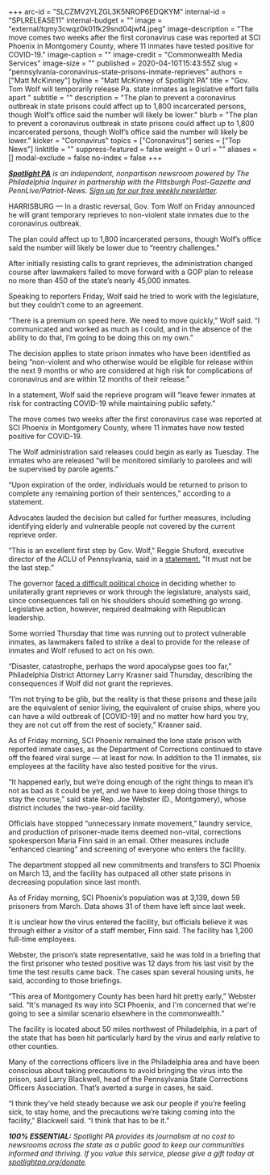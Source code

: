 +++
arc-id = "SLCZMV2YLZGL3K5NROP6EDQKYM"
internal-id = "SPLRELEASE11"
internal-budget = ""
image = "external/tqmy3cwqz0k01fk29snd04jwf4.jpeg"
image-description = "The move comes two weeks after the first coronavirus case was reported at SCI Phoenix in Montgomery County, where 11 inmates have tested positive for COVID-19."
image-caption = ""
image-credit = "Commonwealth Media Services"
image-size = ""
published = 2020-04-10T15:43:55Z
slug = "pennsylvania-coronavirus-state-prisons-inmate-reprieves"
authors = ["Matt McKinney"]
byline = "Matt McKinney of Spotlight PA"
title = "Gov. Tom Wolf will temporarily release Pa. state inmates as legislative effort falls apart  "
subtitle = ""
description = "The plan to prevent a coronavirus outbreak in state prisons could affect up to 1,800 incarcerated persons, though Wolf’s office said the number will likely be lower."
blurb = "The plan to prevent a coronavirus outbreak in state prisons could affect up to 1,800 incarcerated persons, though Wolf’s office said the number will likely be lower."
kicker = "Coronavirus"
topics = ["Coronavirus"]
series = ["Top News"]
linktitle = ""
suppress-featured = false
weight = 0
url = ""
aliases = []
modal-exclude = false
no-index = false
+++

<a href="https://www.spotlightpa.org/"><i><b>Spotlight PA</b></i></a><i> is an independent, nonpartisan newsroom powered by The Philadelphia Inquirer in partnership with the Pittsburgh Post-Gazette and PennLive/Patriot-News. </i><a href="https://www.spotlightpa.org/newsletters"><i>Sign up for our free weekly newsletter</i></a><i>.</i>

HARRISBURG — In a drastic reversal, Gov. Tom Wolf on Friday announced he will grant temporary reprieves to non-violent state inmates due to the coronavirus outbreak.

The plan could affect up to 1,800 incarcerated persons, though Wolf’s office said the number will likely be lower due to “reentry challenges."

After initially resisting calls to grant reprieves, the administration changed course after lawmakers failed to move forward with a GOP plan to release no more than 450 of the state’s nearly 45,000 inmates.

Speaking to reporters Friday, Wolf said he tried to work with the legislature, but they couldn’t come to an agreement.

“There is a premium on speed here. We need to move quickly," Wolf said. “I communicated and worked as much as I could, and in the absence of the ability to do that, I’m going to be doing this on my own.”

The decision applies to state prison inmates who have been identified as being “non-violent and who otherwise would be eligible for release within the next 9 months or who are considered at high risk for complications of coronavirus and are within 12 months of their release.”

In a statement, Wolf said the reprieve program will “leave fewer inmates at risk for contracting COVID-19 while maintaining public safety.”

The move comes two weeks after the first coronavirus case was reported at SCI Phoenix in Montgomery County, where 11 inmates have now tested positive for COVID-19.

<script src="https://www.spotlightpa.org/embed.js" async></script><div data-spl-embed-version="1" data-spl-src="https://www.spotlightpa.org/embeds/donate/"></div>



The Wolf administration said releases could begin as early as Tuesday. The inmates who are released “will be monitored similarly to parolees and will be supervised by parole agents.”

“Upon expiration of the order, individuals would be returned to prison to complete any remaining portion of their sentences,” according to a statement.

Advocates lauded the decision but called for further measures, including identifying elderly and vulnerable people not covered by the current reprieve order.

“This is an excellent first step by Gov. Wolf," Reggie Shuford, executive director of the ACLU of Pennsylvania, said in a <a href="http://statement.it/" target=_blank>statement.</a> "It must not be the last step.”

The governor <a href="https://www.spotlightpa.org/news/2020/04/pennsylvania-coronavirus-prison-releases-tom-wolf/" target=_blank>faced a difficult political choice</a> in deciding whether to unilaterally grant reprieves or work through the legislature, analysts said, since consequences fall on his shoulders should something go wrong. Legislative action, however, required dealmaking with Republican leadership.

Some worried Thursday that time was running out to protect vulnerable inmates, as lawmakers failed to strike a deal to provide for the release of inmates and Wolf refused to act on his own.

“Disaster, catastrophe, perhaps the word apocalypse goes too far,” Philadelphia District Attorney Larry Krasner said Thursday, describing the consequences if Wolf did not grant the reprieves.

“I’m not trying to be glib, but the reality is that these prisons and these jails are the equivalent of senior living, the equivalent of cruise ships, where you can have a wild outbreak of [COVID-19] and no matter how hard you try, they are not cut off from the rest of society,” Krasner said.

As of Friday morning, SCI Phoenix remained the lone state prison with reported inmate cases, as the Department of Corrections continued to stave off the feared viral surge — at least for now. In addition to the 11 inmates, six employees at the facility have also tested positive for the virus.

“It happened early, but we’re doing enough of the right things to mean it’s not as bad as it could be yet, and we have to keep doing those things to stay the course,” said state Rep. Joe Webster (D., Montgomery), whose district includes the two-year-old facility.

Officials have stopped “unnecessary inmate movement,” laundry service, and production of prisoner-made items deemed non-vital, corrections spokesperson Maria Finn said in an email. Other measures include “enhanced cleaning” and screening of everyone who enters the facility.

<script src="https://www.spotlightpa.org/embed.js" async></script><div data-spl-embed-version="1" data-spl-src="https://www.spotlightpa.org/embeds/newsletter/"></div>

The department stopped all new commitments and transfers to SCI Phoenix on March 13, and the facility has outpaced all other state prisons in decreasing population since last month.

As of Friday morning, SCI Phoenix’s population was at 3,139, down 59 prisoners from March. Data shows 31 of them have left since last week.

It is unclear how the virus entered the facility, but officials believe it was through either a visitor of a staff member, Finn said. The facility has 1,200 full-time employees.

Webster, the prison’s state representative, said he was told in a briefing that the first prisoner who tested positive was 12 days from his last visit by the time the test results came back. The cases span several housing units, he said, according to those briefings.

“This area of Montgomery County has been hard hit pretty early,” Webster said. “It's managed its way into SCI Phoenix, and I'm concerned that we're going to see a similar scenario elsewhere in the commonwealth.”

The facility is located about 50 miles northwest of Philadelphia, in a part of the state that has been hit particularly hard by the virus and early relative to other counties.

Many of the corrections officers live in the Philadelphia area and have been conscious about taking precautions to avoid bringing the virus into the prison, said Larry Blackwell, head of the Pennsylvania State Corrections Officers Association. That’s averted a surge in cases, he said.

“I think they’ve held steady because we ask our people if you’re feeling sick, to stay home, and the precautions we’re taking coming into the facility,” Blackwell said. “I think that has to be it.”

<i><b>100% ESSENTIAL:</b></i><i> Spotlight PA provides its journalism at no cost to newsrooms across the state as a public good to keep our communities informed and thriving. If you value this service, please give a gift today at </i><a href="https://www.spotlightpa.org/donate"><i>spotlightpa.org/donate</i></a><i>.</i>

<script src="https://www.spotlightpa.org/embed.js" async></script><div data-spl-embed-version="1" data-spl-src="https://www.spotlightpa.org/embeds/tips/?tip_text=Do%20you%20have%20a%20tip%20about%20%3Cb%3Ehow%20Pa.'s%20government%20is%20responding%20to%20the%20coronavirus%3C%2Fb%3E%3F%20Tell%20us."></div>
